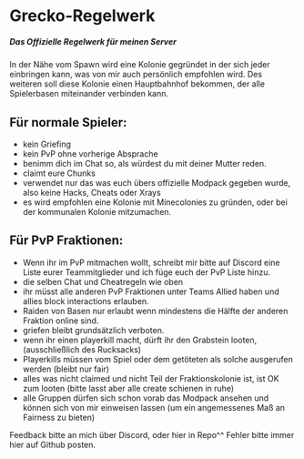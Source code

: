 # Grecko-Regelwerk
##### Das Offizielle Regelwerk für meinen Server

In der Nähe vom Spawn wird eine Kolonie gegründet in der sich jeder einbringen kann, was von mir auch persönlich empfohlen wird.
Des weiteren soll diese Kolonie einen Hauptbahnhof bekommen, der alle Spielerbasen miteinander verbinden kann.
## Für normale Spieler:
- kein Griefing
- kein PvP ohne vorherige Absprache 
- benimm dich im Chat so, als würdest du mit deiner Mutter reden. 
- claimt eure Chunks
- verwendet nur das was euch übers offizielle Modpack gegeben wurde, also keine Hacks, Cheats oder Xrays
- es wird empfohlen eine Kolonie mit Minecolonies zu gründen, oder bei der kommunalen Kolonie mitzumachen.

## Für PvP Fraktionen:
- Wenn ihr im PvP mitmachen wollt, schreibt mir bitte auf Discord eine Liste eurer Teammitglieder und ich füge euch der PvP Liste hinzu.
- die selben Chat und Cheatregeln wie oben
- ihr müsst alle anderen PvP Fraktionen unter Teams Allied haben und allies block interactions erlauben. 
- Raiden von Basen nur erlaubt wenn mindestens die Hälfte der anderen Fraktion online sind.
- griefen bleibt grundsätzlich verboten. 
- wenn ihr einen playerkill macht, dürft ihr den Grabstein looten, (ausschließlich des Rucksacks)
- Playerkills müssen vom Spiel oder dem getöteten als solche ausgerufen werden (bleibt nur fair)
- alles was nicht claimed und nicht Teil der Fraktionskolonie ist, ist OK zum looten (bitte lasst aber alle create schienen in ruhe)
- alle Gruppen dürfen sich schon vorab das Modpack ansehen und können sich von mir einweisen lassen (um ein angemessenes Maß an Fairness zu bieten)

Feedback bitte an mich über Discord, oder hier in Repo^^
Fehler bitte immer hier auf Github posten.
